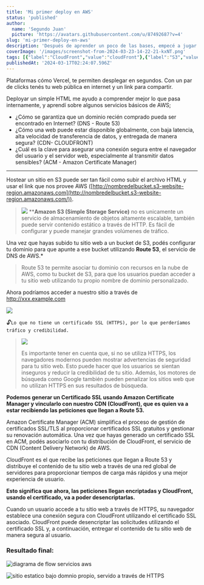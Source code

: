 ```yaml
---
title: 'Mi primer deploy en AWS'
status: 'published'
author:
  name: 'Segundo Juan'
  picture: 'https://avatars.githubusercontent.com/u/87492687?v=4'
slug: 'mi-primer-deploy-en-aws'
description: 'Después de aprender un poco de las bases, empecé a jugar un poco con algunos servicios basicos de AWS y desplegué un sitio estatico (HTML)'
coverImage: '/images/screenshot-from-2024-03-23-14-22-21-kxNT.png'
tags: [{"label":"CloudFront","value":"cloudFront"},{"label":"S3","value":"s3"},{"label":"Route53","value":"route53"},{"label":"ACM","value":"acm"},{"label":"DNS","value":"dns"},{"label":"CDN","value":"cdn"}]
publishedAt: '2024-03-17T02:24:07.596Z'
---
```


Plataformas cómo Vercel, te permiten desplegar en segundos. Con un par de clicks tenés tu web pública en internet y un link para compartir.

Deployar un simple HTML me ayudo a comprender mejor lo que pasa internamente, y aprendí sobre algunos servicios básicos de AWS;

- ¿Cómo se garantiza que un dominio recién comprado pueda ser encontrado en Internet? (DNS - Route 53)
- ¿Cómo una web puede estar disponible globalmente, con baja latencia, alta velocidad de transferencia de datos, y entregada de manera segura? (CDN- CLOUDFRONT)
- ¿Cuál es la clave para asegurar una conexión segura entre el navegador del usuario y el servidor web, especialmente al transmitir datos sensibles? (ACM - Amazon Certificate Manager)

---

Hostear un sitio en S3 puede ser tan fácil como subir el archivo HTML y usar el link que nos provee AWS ([http://nombredelbucket.s3-website-region.amazonaws.com](http://nombredelbucket.s3-website-region.amazonaws.com/)).

> ![](/images/screenshot-from-2024-03-26-12-15-05-IxMD.png)
> ****Amazon S3 (Simple Storage Service)** no es unicamente un servicio de almacenamiento de objetos altamente escalable, también puede servir contenido estático a través de HTTP. Es fácil de configurar y puede manejar grandes volúmenes de tráfico.

Una vez que hayas subido tu sitio web a un bucket de S3, podés configurar tu dominio para que apunte a ese bucket utilizando **Route 53**, el servicio de DNS de AWS.* 

>  Route 53 te permite asociar tu dominio con recursos en la nube de AWS, como tu bucket de S3, para que los usuarios puedan acceder a tu sitio web utilizando tu propio nombre de dominio personalizado.

Ahora podríamos acceder a nuestro sitio a través de <http://xxx.example.com>

![](/images/screenshot-from-2024-03-26-12-40-42-A4OT.png)

🔓️`Lo que no tiene un certificado SSL (HTTPS), por lo que perderíamos tráfico y credibilidad.`

> ![](/images/screenshot-from-2024-03-26-12-16-48-c0OT.png)
>
> Es importante tener en cuenta que, si no se utiliza HTTPS, los navegadores modernos pueden mostrar advertencias de seguridad para tu sitio web. Esto puede hacer que los usuarios se sientan inseguros y reducir la credibilidad de tu sitio. Además, los motores de búsqueda como Google también pueden penalizar los sitios web que no utilizan HTTPS en sus resultados de búsqueda.

**Podemos generar un Certificado SSL usando Amazon Certificate Manager y vincularlo con nuestro CDN (CloudFront), que es quien va a estar recibiendo las peticiones que llegan a Route 53.**

Amazon Certificate Manager (ACM) simplifica el proceso de gestión de certificados SSL/TLS al proporcionar certificados SSL gratuitos y gestionar su renovación automática. Una vez que hayas generado un certificado SSL en ACM, podés asociarlo con tu distribución de CloudFront, el servicio de CDN (Content Delivery Network) de AWS. 

CloudFront es el que recibe las peticiones que llegan a Route 53 y distribuye el contenido de tu sitio web a través de una red global de servidores para proporcionar tiempos de carga más rápidos y una mejor experiencia de usuario.

**Esto significa que ahora, las peticiones llegan encriptadas y CloudFront, usando el certificado, va a poder desencriptarlas.**

Cuando un usuario accede a tu sitio web a través de HTTPS, su navegador establece una conexión segura con CloudFront utilizando el certificado SSL asociado. CloudFront puede desencriptar las solicitudes utilizando el certificado SSL y, a continuación, entregar el contenido de tu sitio web de manera segura al usuario.

### Resultado final:

![diagrama de flow servicios aws](/images/screenshot-from-2024-03-23-14-22-21-QyMD.png)

![sitio estatico bajo domnio propio, servido a través de HTTPS](/images/screenshot-from-2024-03-26-12-19-13-k3OT.png)